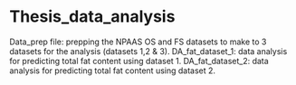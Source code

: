 # Thesis_data_analysis

Data_prep file: prepping the NPAAS OS and FS datasets to make to 3 datasets for the analysis (datasets 1,2 & 3). 
DA_fat_dataset_1: data analysis for predicting total fat content using dataset 1. 
DA_fat_dataset_2: data analysis for predicting total fat content using dataset 2. 

